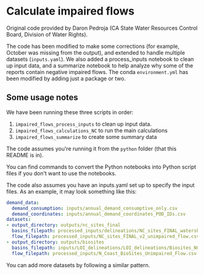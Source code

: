 Calculate impaired flows
===

Original code provided by Daron Pedroja (CA State Water Resources Control Board, Division of Water Rights).

The code has been modified to make some corrections (for example, October was missing from the output), and extended to handle multiple datasets (`inputs.yaml`). We also added a process_inputs notebook to clean up input data, and a summarize notebook to help analyze why some of the reports contain negative impaired flows. The conda `environment.yml` has been modified by adding just a package or two.


## Some usage notes

We have been running these three scripts in order:
1. `impaired_flows_process_inputs` to clean up input data.
2. `impaired_flows_calculations_NC` to run the main calculations
3. `impaired_flows_summarize` to create some summary data

The code assumes you're running it from the `python` folder (that this README is in).

You can find commands to convert the Python notebooks into Python script files if you don't want to use the notebooks.

The code also assumes you have an inputs.yaml set up to specify the input files. As an example, it may look something like this:

```yaml
demand_data:
  demand_consumption: inputs/annual_demand_consumptive_only.csv
  demand_coordinates: inputs/annual_demand_coordinates_POD_IDs.csv
datasets:
- output_directory: outputs/nc_sites_final
  basins_filepath: processed_inputs/delineations/NC_sites_FINAL_watersheds_v2.shp
  flow_filepath: processed_inputs/NC_sites_FINAL_v2_unimpaired_flow.csv
- output_directory: outputs/biosites
  basins_filepath: inputs/LOI_delineations/LOI_delineations/Biosites_NCoast_delineations_QA.shp
  flow_filepath: processed_inputs/N_Coast_BioSites_Unimpaired_Flow.csv
```

You can add more datasets by following a similar pattern.
